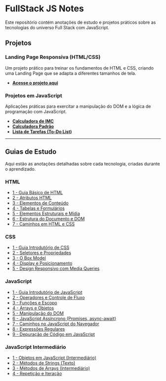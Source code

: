 # FullStack JS Notes

Este repositório contém anotações de estudo e projetos práticos sobre as tecnologias do universo Full Stack com JavaScript.

## Projetos

### Landing Page Responsiva (HTML/CSS)

Um projeto prático para treinar os fundamentos de HTML e CSS, criando uma Landing Page que se adapta a diferentes tamanhos de tela.

- **[Acesse o projeto aqui](./1%20-%20HTML%20E%20CSS/Landing%20Page%20%20Responsiva%20Basica/HTML/)**

### Projetos em JavaScript

Aplicações práticas para exercitar a manipulação do DOM e a lógica de programação com JavaScript.

- **[Calculadora de IMC](./2%20-%20JavaScript/CALCULADORA-DE-IMC/)**
- **[Calculadora Padrão](./2%20-%20JavaScript/CALCULADORA-EM-JAVASCRIPT/)**
- **[Lista de Tarefas (To-Do List)](./2%20-%20JavaScript/TO%20DO%20LIST/Exercicio%20Lista%20de%20Tarefas/)**

---

## Guias de Estudo

Aqui estão as anotações detalhadas sobre cada tecnologia, criadas durante o aprendizado.

### HTML

- [1 - Guia Básico de HTML](./1%20-%20HTML%20E%20CSS/HTML/1%20-%20HTML-Guia.md)
- [2 - Atributos HTML](./1%20-%20HTML%20E%20CSS/HTML/2%20-%20Atributos-html.md)
- [3 - Elementos de Conteúdo](./1%20-%20HTML%20E%20CSS/HTML/3%20-%20Elementos%20de%20conteudo.md)
- [4 - Tabelas e Formulários](./1%20-%20HTML%20E%20CSS/HTML/4%20-%20Tabelas%20e%20Formulários.md)
- [5 - Elementos Estruturais e Mídia](./1%20-%20HTML%20E%20CSS/HTML/5%20-%20Elementos%20Estruturais%20e%20Mídia.md)
- [6 - Estrutura do Documento e DOM](./1%20-%20HTML%20E%20CSS/HTML/6%20-%20Estrutura%20do%20Documento%20e%20DOM.md)
- [7 - Caminhos em HTML e CSS](./1%20-%20HTML%20E%20CSS/HTML/7%20-%20Caminhos%20em%20HTML%20e%20CSS.md)

### CSS

- [1 - Guia Introdutório de CSS](./1%20-%20HTML%20E%20CSS/HTML/CSS/1%20-%20css-guia.md)
- [2 - Seletores e Propriedades](./1%20-%20HTML%20E%20CSS/HTML/CSS/2%20-%20Seletores%20e%20Propriedades.md)
- [3 - O Box Model](./1%20-%20HTML%20E%20CSS/HTML/CSS/3%20-%20O%20Box%20Model.md)
- [4 - Display e Posicionamento](./1%20-%20HTML%20E%20CSS/HTML/CSS/4%20-%20Display%20e%20Posicionamento.md)
- [5 - Design Responsivo com Media Queries](./1%20-%20HTML%20E%20CSS/HTML/CSS/5%20-%20Design%20Responsivo%20com%20Media%20Queries.md)

### JavaScript

- [1 - Guia Introdutório de JavaScript](./2%20-%20JavaScript/1%20-%20js-guia.md)
- [2 - Operadores e Controle de Fluxo](./2%20-%20JavaScript/2%20-%20Operadores%20e%20Controle%20de%20Fluxo.md)
- [3 - Funções e Escopo](./2%20-%20JavaScript/3%20-%20Funções%20e%20Escopo.md)
- [4 - Arrays e Objetos](./2%20-%20JavaScript/4%20-%20Arrays%20e%20Objetos.md)
- [5 - Manipulação do DOM](./2%20-%20JavaScript/5%20-%20Manipulação%20do%20DOM.md)
- [6 - JavaScript Assíncrono (Promises, async-await)](<./2%20-%20JavaScript/6%20-%20JavaScript%20Assíncrono%20(Promises,%20async-await).md>)
- [7 - Caminhos no JavaScript do Navegador](./2%20-%20JavaScript/7%20-%20Caminhos%20no%20JavaScript%20do%20Navegador.md)
- [8 - Expressões Regulares](./2%20-%20JavaScript/8%20-%20Expressões%20Regulares.md)
- [9 - Depuração de Código em JavaScript](./2%20-%20JavaScript/9%20-%20Depuração%20de%20Código%20em%20JavaScript.md)

### JavaScript Intermediário

- [1 - Objetos em JavaScript (Intermediário)](<./3%20-%20JavScript%20Intermediário/1%20-%20Objetos%20em%20JavaScript%20(Intermediário).md>)
- [2 - Métodos de Strings (Texto)](<./3%20-%20JavScript%20Intermediário/2%20-%20Métodos%20de%20Strings%20(Texto).md>)
- [3 - Métodos de Arrays (Intermediário)](<./3%20-%20JavScript%20Intermediário/3%20-%20Métodos%20de%20Arrays%20(Intermediário).md>)
- [4 - Repetição e Iteração](./3%20-%20JavScript%20Intermediário/4%20-%20Repetição%20e%20Iteração.md)

